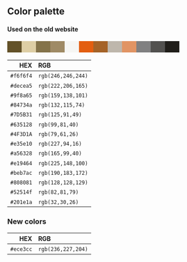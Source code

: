 ## Color palette
#### Used on the old website
![Color palette](color-palette.png)

HEX | RGB
--: | :---
`#f6f6f4` | `rgb(246,246,244)`
`#decea5` | `rgb(222,206,165)`
`#9f8a65` | `rgb(159,138,101)`
`#84734a` | `rgb(132,115,74)`
`#7D5B31` | `rgb(125,91,49)`
`#635128` | `rgb(99,81,40)`
`#4F3D1A` | `rgb(79,61,26)`
`#e35e10` | `rgb(227,94,16)`
`#a56328` | `rgb(165,99,40)`
`#e19464` | `rgb(225,148,100)`
`#beb7ac` | `rgb(190,183,172)`
`#808081` | `rgb(128,128,129)`
`#52514f` | `rgb(82,81,79)`
`#201e1a` | `rgb(32,30,26)`

### New colors

HEX | RGB
--: | :---
`#ece3cc` | `rgb(236,227,204)`